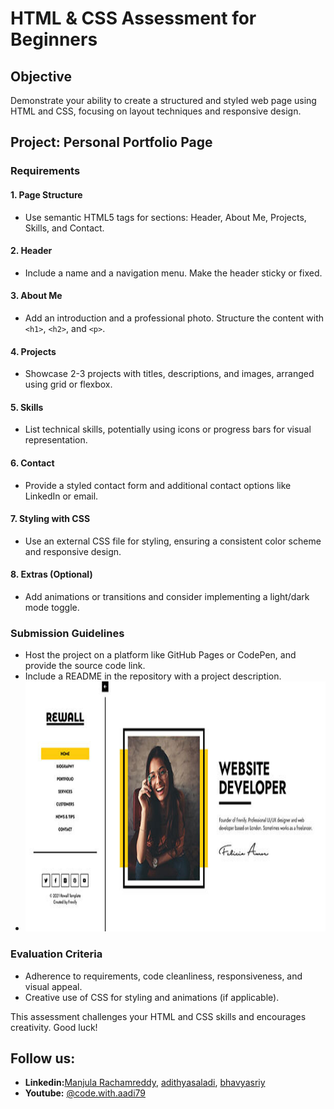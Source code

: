 
# HTML & CSS Assessment for Beginners

## Objective
Demonstrate your ability to create a structured and styled web page using HTML and CSS, focusing on layout techniques and responsive design.

## Project: Personal Portfolio Page

### Requirements

#### 1. Page Structure
- Use semantic HTML5 tags for sections: Header, About Me, Projects, Skills, and Contact.

#### 2. Header
- Include a name and a navigation menu. Make the header sticky or fixed.

#### 3. About Me
- Add an introduction and a professional photo. Structure the content with `<h1>`, `<h2>`, and `<p>`.

#### 4. Projects
- Showcase 2-3 projects with titles, descriptions, and images, arranged using grid or flexbox.

#### 5. Skills
- List technical skills, potentially using icons or progress bars for visual representation.

#### 6. Contact
- Provide a styled contact form and additional contact options like LinkedIn or email.

#### 7. Styling with CSS
- Use an external CSS file for styling, ensuring a consistent color scheme and responsive design.

#### 8. Extras (Optional)
- Add animations or transitions and consider implementing a light/dark mode toggle.

### Submission Guidelines
- Host the project on a platform like GitHub Pages or CodePen, and provide the source code link.
- Include a README in the repository with a project description.
- <center><img src="https://github.com/adithyasai/100daysofcodingchallenge/blob/week2/images/week2_ss7.jpeg" width="800" height="400"></center>
### Evaluation Criteria
- Adherence to requirements, code cleanliness, responsiveness, and visual appeal.
- Creative use of CSS for styling and animations (if applicable).

This assessment challenges your HTML and CSS skills and encourages creativity. Good luck!

## Follow us:

- **Linkedin:**[Manjula Rachamreddy](https://www.linkedin.com/in/manjula-rachamreddy-182001255/), [adithyasaladi](https://www.linkedin.com/in/adithyasaladi/), [bhavyasriy](https://www.linkedin.com/in/bhavyasriy/)
- **Youtube:** [@code.with.aadi79](https://www.youtube.com/@Code.with.aadi79)

